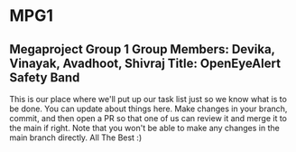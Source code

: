 # MPG1
Megaproject Group 1
Group Members: Devika, Vinayak, Avadhoot, Shivraj
Title: OpenEyeAlert Safety Band
----------------------------------------------------
This is our place where we'll put up our task list just so we know what is to be done.
You can update about things here.
Make changes in your branch, commit, and then open a PR so that one of us can review it and merge it to the main if right. 
Note that you won't be able to make any changes in the main branch directly. 
All The Best :)
